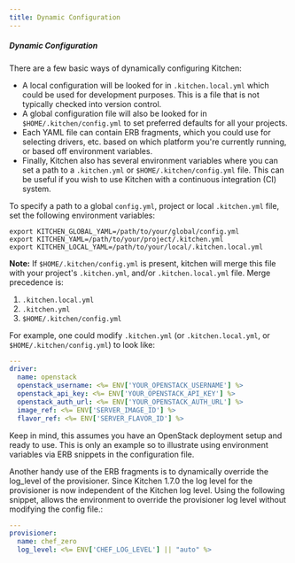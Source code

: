 ```yaml
---
title: Dynamic Configuration
---
```

##### Dynamic Configuration

There are a few basic ways of dynamically configuring Kitchen:

* A local configuration will be looked for in `.kitchen.local.yml` which could be used for development purposes.  This is a file that is not typically checked into version control.
* A global configuration file will also be looked for in `$HOME/.kitchen/config.yml` to set preferred defaults for all your projects.
* Each YAML file can contain ERB fragments, which you could use for selecting drivers, etc. based on which platform you're currently running, or based off environment variables.
* Finally, Kitchen also has several environment variables where you can set a path to a `.kitchen.yml` or `$HOME/.kitchen/config.yml` file. This can be useful if you wish to use Kitchen with a continuous integration (CI) system.

To specify a path to a global `config.yml`, project or local `.kitchen.yml` file, set the following environment variables:

~~~
export KITCHEN_GLOBAL_YAML=/path/to/your/global/config.yml
export KITCHEN_YAML=/path/to/your/project/.kitchen.yml
export KITCHEN_LOCAL_YAML=/path/to/your/local/.kitchen.local.yml
~~~

**Note:** If `$HOME/.kitchen/config.yml` is present, kitchen will merge this file with your project's `.kitchen.yml`, and/or `.kitchen.local.yml` file. Merge precedence is:

1. `.kitchen.local.yml`
2. `.kitchen.yml`
3. `$HOME/.kitchen/config.yml`

For example, one could modify `.kitchen.yml` (or `.kitchen.local.yml`, or `$HOME/.kitchen/config.yml`) to look like:

~~~yaml
---
driver:
  name: openstack
  openstack_username: <%= ENV['YOUR_OPENSTACK_USERNAME'] %>
  openstack_api_key: <%= ENV['YOUR_OPENSTACK_API_KEY'] %>
  openstack_auth_url: <%= ENV['YOUR_OPENSTACK_AUTH_URL'] %>
  image_ref: <%= ENV['SERVER_IMAGE_ID'] %>
  flavor_ref: <%= ENV['SERVER_FLAVOR_ID'] %>
~~~

Keep in mind, this assumes you have an OpenStack deployment setup and ready to use. This is only an example so to illustrate using environment variables via ERB snippets in the configuration file.

Another handy use of the ERB fragments is to dynamically override the log_level of
the provisioner.  Since Kitchen 1.7.0 the log level for the provisioner is now independent of the Kitchen log level.  Using the following snippet, allows the environment to override the provisioner log level without modifying the config file.:

~~~yaml
---
provisioner:
  name: chef_zero
  log_level: <%= ENV['CHEF_LOG_LEVEL'] || "auto" %>
~~~
